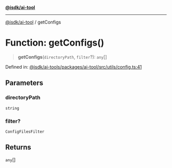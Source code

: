 [**@isdk/ai-tool**](../README.md)

***

[@isdk/ai-tool](../globals.md) / getConfigs

# Function: getConfigs()

> **getConfigs**(`directoryPath`, `filter`?): `any`[]

Defined in: [@isdk/ai-tools/packages/ai-tool/src/utils/config.ts:41](https://github.com/isdk/ai-tool.js/blob/4ebf370aaec9c78535cb40ffc19656d7bddcb145/src/utils/config.ts#L41)

## Parameters

### directoryPath

`string`

### filter?

`ConfigFilesFilter`

## Returns

`any`[]
